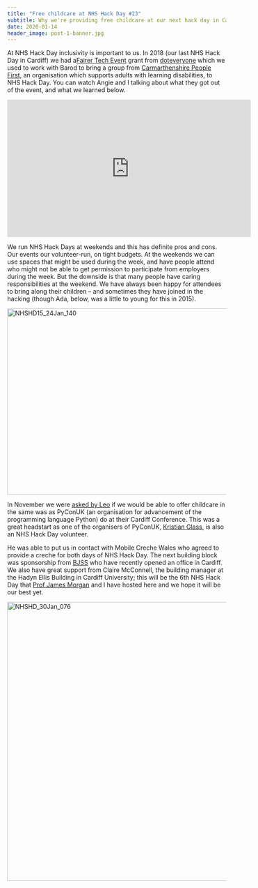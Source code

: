 ```yaml
---
title: "Free childcare at NHS Hack Day #23"
subtitle: Why we're providing free childcare at our next hack day in Cardiff
date: 2020-01-14
header_image: post-1-banner.jpg
---
```


At NHS Hack Day inclusivity is important to us. In 2018 (our last NHS Hack Day in Cardiff) we had a[Fairer Tech Event](https://fundraising.co.uk/2018/04/20/fairer-tech-events-grants-back) grant from [doteveryone](https://www.doteveryone.org.uk/) which we used to work with Barod to bring a group from [Carmarthenshire People First](https://www.carmarthenshirepeoplefirst.co.uk/), an organisation which supports adults with learning disabilities, to NHS Hack Day. You can watch Angie and I talking about what they got out of the event, and what we learned below.
  
<iframe width="560" height="315" src="https://www.youtube-nocookie.com/embed/dPXk-awPCAQ" frameborder="0" allow="accelerometer; autoplay; encrypted-media; gyroscope; picture-in-picture" allowfullscreen></iframe>

We run NHS Hack Days at weekends and this has definite pros and cons. Our events our volunteer-run, on tight budgets. At the weekends we can use spaces that might be used during the week, and have people attend who might not be able to get permission to participate from employers during the week. But the downside is that many people have caring responsibilities at the weekend. We have always been happy for attendees to bring along their children – and sometimes they have joined in the hacking (though Ada, below, was a little to young for this in 2015).

<a data-flickr-embed="true" href="https://www.flickr.com/photos/paul_clarke/16174283238" title="NHSHD15_24Jan_140"><img src="https://live.staticflickr.com/7385/16174283238_cfebf4ea60_z.jpg" width="640" height="427" alt="NHSHD15_24Jan_140"></a><script async src="//embedr.flickr.com/assets/client-code.js" charset="utf-8"></script>

In November we were [asked by Leo](https://twitter.com/leogarcia61/status/1192108413397995520) if we would be able to offer childcare in the same was as PyConUK (an organisation for advancement of the programming language Python) do at their Cardiff Conference. This was a great headstart as one of the organisers of PyConUK, [Kristian Glass](https://www.doismellburning.co.uk/), is also an NHS Hack Day volunteer.

He was able to put us in contact with Mobile Creche Wales who agreed to provide a creche for both days of NHS Hack Day. The next building block was sponsorship from [BJSS](https://www.bjss.com/) who have recently opened an office in Cardiff. We also have great support from Claire McConnell, the building manager at the Hadyn Ellis Building in Cardiff University; this will be the 6th NHS Hack Day that [Prof James Morgan](https://www.cardiff.ac.uk/people/view/38255-morgan-james-e) and I have hosted here and we hope it will be our best yet.

<a data-flickr-embed="true" href="https://www.flickr.com/photos/paul_clarke/24081003833" title="NHSHD_30Jan_076"><img src="https://live.staticflickr.com/1593/24081003833_1ca8120a44_z.jpg" width="640" height="640" alt="NHSHD_30Jan_076"></a><script async src="//embedr.flickr.com/assets/client-code.js" charset="utf-8"></script>
